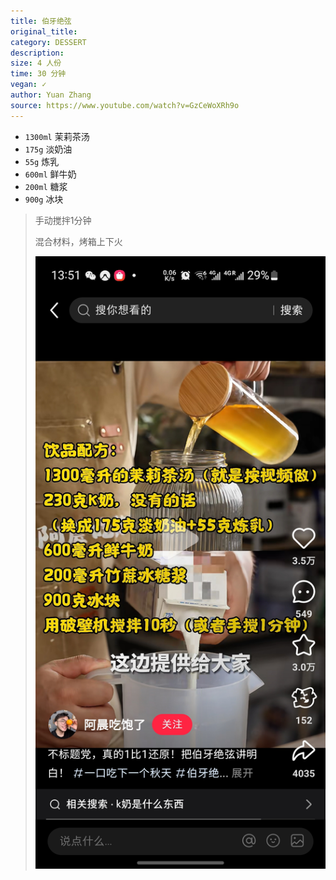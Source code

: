 ```yaml
---
title: 伯牙绝弦
original_title: 
category: DESSERT
description: 
size: 4 人份
time: 30 分钟 
vegan: ✓
author: Yuan Zhang
source: https://www.youtube.com/watch?v=GzCeWoXRh9o 
---
```


* `1300ml` 茉莉茶汤
* `175g` 淡奶油
* `55g` 炼乳
* `600ml` 鲜牛奶
* `200ml` 糖浆
* `900g` 冰块

> 手动搅拌1分钟
>
> 混合材料，烤箱上下火
>
> ![](./assets/photos/boyajuexian.jpg)
